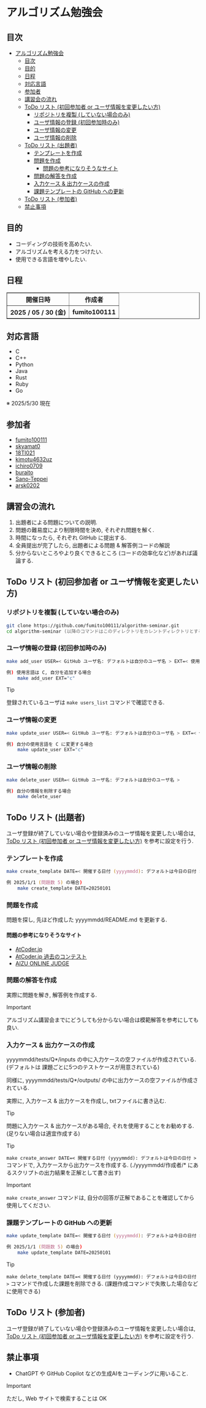 # アルゴリズム勉強会

## 目次
- [アルゴリズム勉強会](#アルゴリズム勉強会)
  - [目次](#目次)
  - [目的](#目的)
  - [日程](#日程)
  - [対応言語](#対応言語)
  - [参加者](#参加者)
  - [講習会の流れ](#講習会の流れ)
  - [ToDo リスト (初回参加者 or ユーザ情報を変更したい方)](#todo-リスト-初回参加者-or-ユーザ情報を変更したい方)
    - [リポジトリを複製 (していない場合のみ)](#リポジトリを複製-していない場合のみ)
    - [ユーザ情報の登録 (初回参加時のみ)](#ユーザ情報の登録-初回参加時のみ)
    - [ユーザ情報の変更](#ユーザ情報の変更)
    - [ユーザ情報の削除](#ユーザ情報の削除)
  - [ToDo リスト (出題者)](#todo-リスト-出題者)
    - [テンプレートを作成](#テンプレートを作成)
    - [問題を作成](#問題を作成)
      - [問題の参考になりそうなサイト](#問題の参考になりそうなサイト)
    - [問題の解答を作成](#問題の解答を作成)
    - [入力ケース \& 出力ケースの作成](#入力ケース--出力ケースの作成)
    - [課題テンプレートの GitHub への更新](#課題テンプレートの-github-への更新)
  - [ToDo リスト (参加者)](#todo-リスト-参加者)
  - [禁止事項](#禁止事項)

## 目的
- コーディングの技術を高めたい.
- アルゴリズムを考える力をつけたい.
- 使用できる言語を増やしたい.

## 日程
<table align="center" border="1" width="400">
  <tr>
    <th>開催日時</th>
    <th>作成者</th>
  </tr>
  <tr>
    <th>2025 / 05 / 30 (金)</th>
    <th>fumito100111</th>
  </tr>
</table>

## 対応言語
- C
- C++
- Python
- Java
- Rust
- Ruby
- Go

※ 2025/5/30 現在

## 参加者
- [fumito100111](https://github.com/fumito100111)
- [skyamat0](https://github.com/skyamat0)
- [18TI021](https://github.com/18TI021)
- [kimotu4632uz](https://github.com/kimotu4632uz)
- [ichiro0709](https://github.com/ichiro0709)
- [buraito](https://github.com/buraito)
- [Sano-Teppei](https://github.com/Sano-Teppei)
- [arsk0202](https://github.com/arsk0202)

## 講習会の流れ
1. 出題者による問題についての説明.
2. 問題の難易度により制限時間を決め, それぞれ問題を解く.
3. 時間になったら, それぞれ GitHub に提出する.
4. 全員提出が完了したら, 出題者による問題 & 解答例コードの解説
5. 分からないところやより良くできるところ (コードの効率化など)があれば議論する.

## ToDo リスト (初回参加者 or ユーザ情報を変更したい方)
### リポジトリを複製 (していない場合のみ)
```zsh
git clone https://github.com/fumito100111/algorithm-seminar.git
cd algorithm-seminar (以降のコマンドはこのディレクトリをカレントディレクトリとする.)
```

### ユーザ情報の登録 (初回参加時のみ)
```zsh
make add_user USER=< GitHub ユーザ名: デフォルトは自分のユーザ名 > EXT=< 使用言語の拡張子: デフォルトは Python >

例) 使用言語は C, 自分を追加する場合
    make add_user EXT="c"
```
> [!TIP]
> 登録されているユーザは ```make users_list``` コマンドで確認できる.

### ユーザ情報の変更
```zsh
make update_user USER=< GitHub ユーザ名: デフォルトは自分のユーザ名 > EXT=< 使用言語の拡張子: デフォルトは Python >

例) 自分の使用言語を C に変更する場合
    make update_user EXT="c"
```

### ユーザ情報の削除
```zsh
make delete_user USER=< GitHub ユーザ名: デフォルトは自分のユーザ名 >

例) 自分の情報を削除する場合
    make delete_user
```

## ToDo リスト (出題者)
ユーザ登録が終了していない場合や登録済みのユーザ情報を変更したい場合は,
[ToDo リスト (初回参加者 or ユーザ情報を変更したい方)](#todo-リスト-初回参加者-or-ユーザ情報を変更したい方) を参考に設定を行う.

### テンプレートを作成
```zsh
make create_template DATE=< 開催する日付 (yyyymmdd): デフォルトは今日の日付 > ASSIGNMENTS=< 課題の総数: デフォルトは 5>

例 2025/1/1 (問題数 5) の場合)
    make create_template DATE=20250101
```

### 問題を作成
問題を探し, 先ほど作成した yyyymmdd/README.md を更新する.

#### 問題の参考になりそうなサイト
- [AtCoder.jp](https://atcoder.jp/?lang=ja)
- [AtCoder.jp 過去のコンテスト](https://atcoder.jp/contests/archive?lang=ja)
- [AIZU ONLINE JUDGE](https://judge.u-aizu.ac.jp/onlinejudge/)

### 問題の解答を作成
実際に問題を解き, 解答例を作成する.

> [!IMPORTANT]
> アルゴリズム講習会までにどうしても分からない場合は模範解答を参考にしても良い.

### 入力ケース & 出力ケースの作成
yyyymmdd/tests/Q*/inputs の中に入力ケースの空ファイルが作成されている. (デフォルトは 課題ごとに5つのテストケースが用意されている)

同様に, yyyymmdd/tests/Q*/outputs/ の中に出力ケースの空ファイルが作成されている.

実際に, 入力ケース & 出力ケースを作成し, txtファイルに書き込む.

> [!TIP]
> 問題に入力ケース & 出力ケースがある場合, それを使用することをお勧めする. (足りない場合は適宜作成する)

> [!TIP]
> ```make create_answer DATE=< 開催する日付 (yyyymmdd): デフォルトは今日の日付 >``` コマンドで, 入力ケースから出力ケースを作成する. (./yyyymmdd/作成者/* にあるスクリプトの出力結果を正解として書き出す)

> [!IMPORTANT]
> ```make create_answer``` コマンドは, 自分の回答が正解であることを確認してから使用してください.

### 課題テンプレートの GitHub への更新
```zsh
make update_template DATE=< 開催する日付 (yyyymmdd): デフォルトは今日の日付 >

例 2025/1/1 (問題数 5) の場合)
    make update_template DATE=20250101
```

> [!TIP]
> ```make delete_template DATE=< 開催する日付 (yyyymmdd): デフォルトは今日の日付 >``` コマンドで作成した課題を削除できる. (課題作成コマンドで失敗した場合などに使用できる)

## ToDo リスト (参加者)
ユーザ登録が終了していない場合や登録済みのユーザ情報を変更したい場合は,
[ToDo リスト (初回参加者 or ユーザ情報を変更したい方)](#todo-リスト-初回参加者-or-ユーザ情報を変更したい方) を参考に設定を行う.

## 禁止事項
- ChatGPT や GitHub Copilot などの生成AIをコーディングに用いること.

> [!IMPORTANT]
> ただし, Web サイトで検索することは OK
